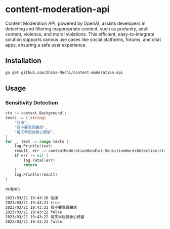 # content-moderation-api
Content Moderation API, powered by OpenAI, assists developers in detecting and filtering inappropriate content, such as profanity, adult content, violence, and moral violations. This efficient, easy-to-integrate solution supports various use cases like social platforms, forums, and chat apps, ensuring a safe user experience.

## Installation

```bash
go get github.com/Zhima-Mochi/content-moderation-api
```

## Usage

### Sensitivity Detection

```go
ctx := context.Background()
texts := []string{
    "哇操",
    "我不要乖乖聽話",
    "每天早起做愛心便當",
}
for _, text := range texts {
    log.Println(text)
    result, err := contentModerationHandler.SensitiveWordsDetection(ctx, text)
    if err != nil {
        log.Fatal(err)
        return
    }
    log.Println(result)
}
```
output:
```bash
2023/03/21 19:43:20 哇操
2023/03/21 19:43:21 true
2023/03/21 19:43:21 我不要乖乖聽話
2023/03/21 19:43:22 false
2023/03/21 19:43:22 每天早起做愛心便當
2023/03/21 19:43:23 false
```